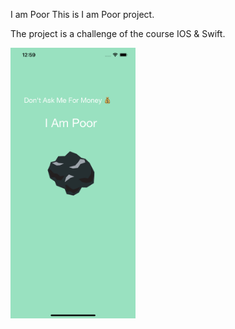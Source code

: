 I am Poor
This is I am Poor project.

The project is a challenge of the course IOS & Swift.

<img src="screen.png" alt="screen" width="200"/>
